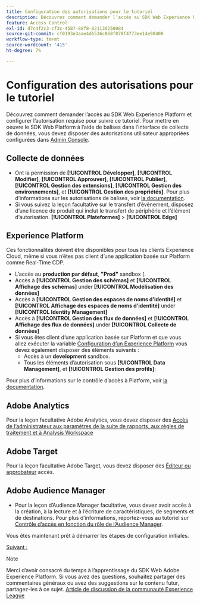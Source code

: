 ```yaml
---
title: Configuration des autorisations pour le tutoriel
description: Découvrez comment demander l’accès au SDK Web Experience Platform et configurer l’autorisation requise pour terminer le tutoriel Mise en oeuvre de Adobe Experience Cloud avec le SDK Web .
feature: Access Control
exl-id: d7c4f2c3-cf3c-4587-88f8-82113d250084
source-git-commit: cf0193e3aae4d6536c868f078f4773ee14e90408
workflow-type: tm+mt
source-wordcount: '415'
ht-degree: 7%

---
```


# Configuration des autorisations pour le tutoriel

Découvrez comment demander l’accès au SDK Web Experience Platform et configurer l’autorisation requise pour suivre ce tutoriel. Pour mettre en oeuvre le SDK Web Platform à l’aide de balises dans l’interface de collecte de données, vous devez disposer des autorisations utilisateur appropriées configurées dans [Admin Console](https://adminconsole.adobe.com).

## Collecte de données

* Ont la permission de **[!UICONTROL Développer]**, **[!UICONTROL Modifier]**, **[!UICONTROL Approuver]**, **[!UICONTROL Publier]**, **[!UICONTROL Gestion des extensions]**, **[!UICONTROL Gestion des environnements]**, et **[!UICONTROL Gestion des propriétés]**. Pour plus d’informations sur les autorisations de balises, voir [la documentation](https://experienceleague.adobe.com/docs/experience-platform/tags/admin/user-permissions.html?lang=fr).
* Si vous suivez la leçon facultative sur le transfert d’événement, disposez d’une licence de produit qui inclut le transfert de périphérie et l’élément d’autorisation. **[!UICONTROL Plateformes]** > **[!UICONTROL Edge]**

## Experience Platform

Ces fonctionnalités doivent être disponibles pour tous les clients Experience Cloud, même si vous n’êtes pas client d’une application basée sur Platform comme Real-Time CDP.

* L’accès au **production par défaut**, **&quot;Prod&quot;** sandbox (.
* Accès à **[!UICONTROL Gestion des schémas]** et **[!UICONTROL Affichage des schémas]** under **[!UICONTROL Modélisation des données]**
* Accès à **[!UICONTROL Gestion des espaces de noms d’identité]** et **[!UICONTROL Affichage des espaces de noms d’identité]** under **[!UICONTROL Identity Management]**
* Accès à **[!UICONTROL Gestion des flux de données]** et **[!UICONTROL Affichage des flux de données]** under **[!UICONTROL Collecte de données]**
* Si vous êtes client d’une application basée sur Platform et que vous allez exécuter la variable [Configuration d’un Experience Platform](setup-experience-platform.md) vous devez également disposer des éléments suivants :
   * Accès à un **development** sandbox.
   * Tous les éléments d’autorisation sous **[!UICONTROL Data Management]**, et **[!UICONTROL Gestion des profils]**:


Pour plus d’informations sur le contrôle d’accès à Platform, voir [la documentation](https://experienceleague.adobe.com/docs/experience-platform/access-control/home.html?lang=fr).

## Adobe Analytics

Pour la leçon facultative Adobe Analytics, vous devez disposer des [Accès de l’administrateur aux paramètres de la suite de rapports, aux règles de traitement et à Analysis Workspace](https://experienceleague.adobe.com/docs/analytics/admin/admin-console/home.html?lang=fr)

## Adobe Target

Pour la leçon facultative Adobe Target, vous devez disposer des [Éditeur ou approbateur](https://experienceleague.adobe.com/docs/target/using/administer/manage-users/enterprise/properties-overview.html#section_8C425E43E5DD4111BBFC734A2B7ABC80) accès.

## Adobe Audience Manager

* Pour la leçon d’Audience Manager facultative, vous devez avoir accès à la création, à la lecture et à l’écriture de caractéristiques, de segments et de destinations. Pour plus d’informations, reportez-vous au tutoriel sur [Contrôle d’accès en fonction du rôle de l’Audience Manager](https://experienceleague.adobe.com/docs/audience-manager-learn/tutorials/setup-and-admin/user-management/setting-permissions-with-role-based-access-control.html?lang=en).

Vous êtes maintenant prêt à démarrer les étapes de configuration initiales.

[Suivant : ](configure-schemas.md)

>[!NOTE]
>
>Merci d’avoir consacré du temps à l’apprentissage du SDK Web Adobe Experience Platform. Si vous avez des questions, souhaitez partager des commentaires généraux ou avez des suggestions sur le contenu futur, partagez-les à ce sujet. [Article de discussion de la communauté Experience League](https://experienceleaguecommunities.adobe.com/t5/adobe-experience-platform-launch/tutorial-discussion-implement-adobe-experience-cloud-with-web/td-p/444996)
